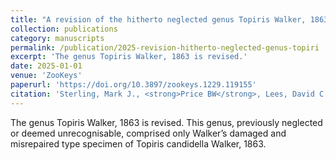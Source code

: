 ```yaml
---
title: "A revision of the hitherto neglected genus Topiris Walker, 1863 (Lepidoptera, Xyloryctidae) with taxonomic notes on the genus Athrypsiastis Meyrick, 1910"
collection: publications
category: manuscripts
permalink: /publication/2025-revision-hitherto-neglected-genus-topiri
excerpt: 'The genus Topiris Walker, 1863 is revised.'
date: 2025-01-01
venue: 'ZooKeys'
paperurl: 'https://doi.org/10.3897/zookeys.1229.119155'
citation: 'Sterling, Mark J., <strong>Price BW</strong>, Lees, David C. (2025). &quot;A revision of the hitherto neglected genus Topiris Walker, 1863 (Lepidoptera, Xyloryctidae) with taxonomic notes on the genus Athrypsiastis Meyrick, 1910.&quot; <i>ZooKeys</i> 1229: 297--368.'
---
```


The genus Topiris Walker, 1863 is revised.  This genus, previously neglected or deemed unrecognisable, comprised only Walker’s damaged and misrepaired type specimen of Topiris candidella Walker, 1863.
